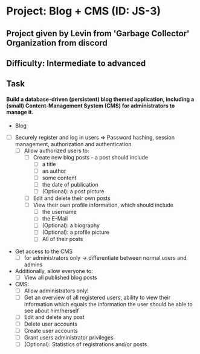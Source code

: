 # Project: Blog + CMS (ID: JS-3)
## Project given by Levin from 'Garbage Collector' Organization from discord
## Difficulty: Intermediate to advanced

## Task
#### Build a database-driven (persistent) blog themed application, including a (small) Content-Management System (CMS) for administrators to manage it.

* Blog
* [ ] Securely register and log in users => Password hashing, session management, authorization and authentication
  * [ ] Allow authorized users to:
    * [ ] Create new blog posts - a post should include
      * [ ] a title
      * [ ] an author
      * [ ] some content
      * [ ] the date of publication
      * [ ] (Optional): a post picture
    * [ ] Edit and delete their own posts
    * [ ] View their own profile information, which should include
      * [ ] the username
      * [ ] the E-Mail
      * [ ] (Optional): a biography
      * [ ] (Optional): a profile picture
      * [ ] All of their posts
    
* Get access to the CMS
  * [ ] for administrators only -> differentiate between normal users and admins

* Additionally, allow everyone to:
  * [ ] View all published blog posts

* CMS:
  * [ ] Allow administrators only!
  * [ ] Get an overview of all registered users, ability to view their information which equals the information the user should be able to see about him/herself
  * [ ] Edit and delete any post
  * [ ] Delete user accounts
  * [ ] Create user accounts
  * [ ] Grant users administrator privileges
  * [ ] (Optional): Statistics of registrations and/or posts